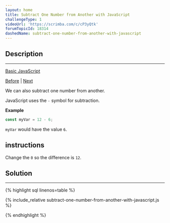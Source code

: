 ```yaml
---
layout: home
title: Subtract One Number from Another with JavaScript
challengeType: 1
videoUrl: 'https://scrimba.com/c/cP3yQtk'
forumTopicId: 18314
dashedName: subtract-one-number-from-another-with-javascript
---
```


<div class="row">
<div class="columnStmt" markdown="1">

## Description
------

[Basic JavaScript](./README.md) 

[Before](./add-two-numbers-with-javascript.md)  | [Next](./multiply-two-numbers-with-javascript.md) 

We can also subtract one number from another.

JavaScript uses the `-` symbol for subtraction.

**Example**

```js
const myVar = 12 - 6;
```

`myVar` would have the value `6`.
##  instructions 

Change the `0` so the difference is `12`.

</div>
<div class="columnSol" markdown="1">

## Solution
------

{% highlight sql linenos=table %}

{% include_relative subtract-one-number-from-another-with-javascript.js %}

{% endhighlight %}

</div>
</div>

